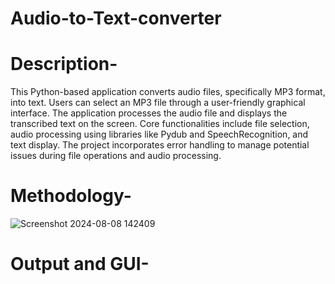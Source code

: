 # Audio-to-Text-converter
# Description-
This Python-based application converts audio files, specifically MP3 format, into text. Users can select an MP3 file through a user-friendly graphical interface. The application processes the audio file and displays the transcribed text on the screen. Core functionalities include file selection, audio processing using libraries like Pydub and SpeechRecognition, and text display. The project incorporates error handling to manage potential issues during file operations and audio processing.
# Methodology-
![Screenshot 2024-08-08 142409](https://github.com/user-attachments/assets/f39655f4-c586-4ccd-a0a7-6b808e455edb)
# Output and GUI-

